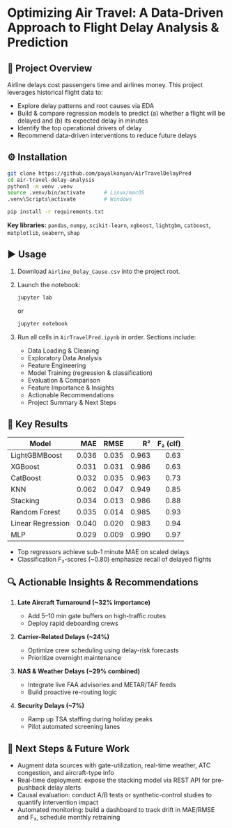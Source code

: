 
# Optimizing Air Travel: A Data-Driven Approach to Flight Delay Analysis & Prediction

## 🚀 Project Overview

Airline delays cost passengers time and airlines money. This project leverages historical flight data to:

- Explore delay patterns and root causes via EDA  
- Build & compare regression models to predict (a) whether a flight will be delayed and (b) its expected delay in minutes  
- Identify the top operational drivers of delay  
- Recommend data-driven interventions to reduce future delays  

## ⚙️ Installation

```bash
git clone https://github.com/payalkanyan/AirTravelDelayPred
cd air-travel-delay-analysis
python3 -m venv .venv
source .venv/bin/activate      # Linux/macOS
.venv\Scripts\activate         # Windows

pip install -r requirements.txt
```

**Key libraries:** `pandas`, `numpy`, `scikit-learn`, `xgboost`, `lightgbm`, `catboost`, `matplotlib`, `seaborn`, `shap`

## ▶️ Usage

1. Download `Airline_Delay_Cause.csv` into the project root.
2. Launch the notebook:

   ```bash
   jupyter lab
   ```

   or

   ```bash
   jupyter notebook
   ```
3. Run all cells in `AirTravelPred.ipynb` in order. Sections include:

   * Data Loading & Cleaning
   * Exploratory Data Analysis
   * Feature Engineering
   * Model Training (regression & classification)
   * Evaluation & Comparison
   * Feature Importance & Insights
   * Actionable Recommendations
   * Project Summary & Next Steps

## 🎯 Key Results

| Model             |   MAE |  RMSE |    R² | F₂ (clf) |
| ----------------- | ----: | ----: | ----: | -------: |
| LightGBMBoost     | 0.036 | 0.035 | 0.963 |     0.63 |
| XGBoost           | 0.031 | 0.031 | 0.986 |     0.63 |
| CatBoost          | 0.032 | 0.035 | 0.963 |     0.73 |
| KNN               | 0.062 | 0.047 | 0.949 |     0.85 |
| Stacking          | 0.034 | 0.013 | 0.986 |     0.88 |
| Random Forest     | 0.035 | 0.014 | 0.985 |     0.93 |
| Linear Regression | 0.040 | 0.020 | 0.983 |     0.94 |
| MLP               | 0.029 | 0.009 | 0.990 |     0.97 |

* Top regressors achieve sub-1 minute MAE on scaled delays
* Classification F₂-scores (\~0.80) emphasize recall of delayed flights

## 🔍 Actionable Insights & Recommendations

1. **Late Aircraft Turnaround (\~32% importance)**

   * Add 5–10 min gate buffers on high-traffic routes
   * Deploy rapid deboarding crews

2. **Carrier-Related Delays (\~24%)**

   * Optimize crew scheduling using delay-risk forecasts
   * Prioritize overnight maintenance

3. **NAS & Weather Delays (\~29% combined)**

   * Integrate live FAA advisories and METAR/TAF feeds
   * Build proactive re-routing logic

4. **Security Delays (\~7%)**

   * Ramp up TSA staffing during holiday peaks
   * Pilot automated screening lanes

## 🔭 Next Steps & Future Work

* Augment data sources with gate-utilization, real-time weather, ATC congestion, and aircraft-type info
* Real-time deployment: expose the stacking model via REST API for pre-pushback delay alerts
* Causal evaluation: conduct A/B tests or synthetic-control studies to quantify intervention impact
* Automated monitoring: build a dashboard to track drift in MAE/RMSE and F₂, schedule monthly retraining

